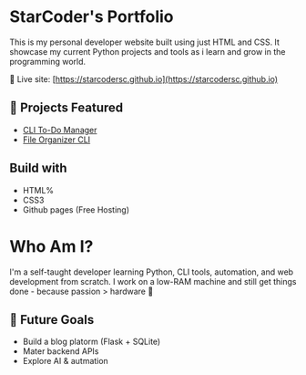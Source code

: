 # StarCoder's Portfolio

This is my personal developer website built using just HTML and CSS. It showcase my current Python projects and tools as i learn and grow in the programming world.

🔗 Live site:
[https://starcodersc.github.io](https://starcodersc.github.io)

## 🧠 Projects Featured

- [CLI To-Do Manager](https://github.com/StarCoderSC/cli-todo-manager.)
- [File Organizer CLI](https://github.com/StarCodderSC/file-organizer-cli)

## Build with 

- HTML%
- CSS3
- Github pages (Free Hosting)

# Who Am I?

I'm a self-taught developer learning Python, CLI tools, automation, and web development from scratch. I work on a low-RAM machine and still 
get things done - because passion > hardware 💪

## 🚀 Future Goals

- Build a blog platorm (Flask + SQLite)
- Mater backend APIs
- Explore AI & autmation